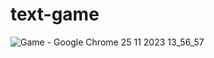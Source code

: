 # text-game

![Game - Google Chrome 25 11 2023 13_56_57](https://github.com/Martun707/text-game/assets/115223928/44460b1e-0867-4a8d-9b4d-6c6a86e03d1e)
